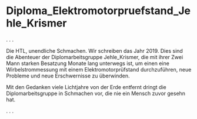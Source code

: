 # Diploma_Elektromotorpruefstand_Jehle_Krismer


 . . .

Die HTL, unendliche Schmachen. Wir schreiben das Jahr 2019.
 Dies sind die Abenteuer der Diplomarbeitsgruppe Jehle_Krismer, die 
 mit ihrer Zwei Mann starken Besatzung Monate lang unterwegs ist, um 
 einen eine Wirbelstrommessung mit einem Elektromotorprüfstand durchzuführen, 
 neue Probleme und neue Erschwernisse zu überwinden. 

 Mit den Gedanken viele Lichtjahre von der Erde entfernt dringt die 
 Diplomarbeitsgruppe in Schmachen vor, die nie ein Mensch zuvor gesehn hat.

 . . .
 
